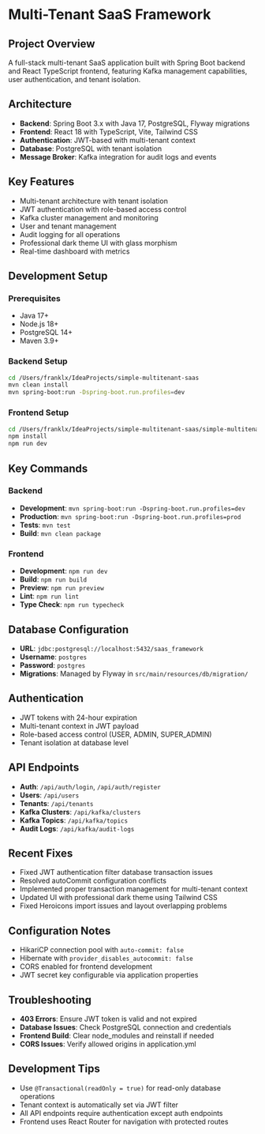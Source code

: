# Multi-Tenant SaaS Framework

## Project Overview
A full-stack multi-tenant SaaS application built with Spring Boot backend and React TypeScript frontend, featuring Kafka management capabilities, user authentication, and tenant isolation.

## Architecture
- **Backend**: Spring Boot 3.x with Java 17, PostgreSQL, Flyway migrations
- **Frontend**: React 18 with TypeScript, Vite, Tailwind CSS
- **Authentication**: JWT-based with multi-tenant context
- **Database**: PostgreSQL with tenant isolation
- **Message Broker**: Kafka integration for audit logs and events

## Key Features
- Multi-tenant architecture with tenant isolation
- JWT authentication with role-based access control
- Kafka cluster management and monitoring
- User and tenant management
- Audit logging for all operations
- Professional dark theme UI with glass morphism
- Real-time dashboard with metrics

## Development Setup

### Prerequisites
- Java 17+
- Node.js 18+
- PostgreSQL 14+
- Maven 3.9+

### Backend Setup
```bash
cd /Users/franklx/IdeaProjects/simple-multitenant-saas
mvn clean install
mvn spring-boot:run -Dspring-boot.run.profiles=dev
```

### Frontend Setup
```bash
cd /Users/franklx/IdeaProjects/simple-multitenant-saas/simple-multitenant-saas-web
npm install
npm run dev
```

## Key Commands

### Backend
- **Development**: `mvn spring-boot:run -Dspring-boot.run.profiles=dev`
- **Production**: `mvn spring-boot:run -Dspring-boot.run.profiles=prod`
- **Tests**: `mvn test`
- **Build**: `mvn clean package`

### Frontend
- **Development**: `npm run dev`
- **Build**: `npm run build`
- **Preview**: `npm run preview`
- **Lint**: `npm run lint`
- **Type Check**: `npm run typecheck`

## Database Configuration
- **URL**: `jdbc:postgresql://localhost:5432/saas_framework`
- **Username**: `postgres`
- **Password**: `postgres`
- **Migrations**: Managed by Flyway in `src/main/resources/db/migration/`

## Authentication
- JWT tokens with 24-hour expiration
- Multi-tenant context in JWT payload
- Role-based access control (USER, ADMIN, SUPER_ADMIN)
- Tenant isolation at database level

## API Endpoints
- **Auth**: `/api/auth/login`, `/api/auth/register`
- **Users**: `/api/users`
- **Tenants**: `/api/tenants`
- **Kafka Clusters**: `/api/kafka/clusters`
- **Kafka Topics**: `/api/kafka/topics`
- **Audit Logs**: `/api/kafka/audit-logs`

## Recent Fixes
- Fixed JWT authentication filter database transaction issues
- Resolved autoCommit configuration conflicts
- Implemented proper transaction management for multi-tenant context
- Updated UI with professional dark theme using Tailwind CSS
- Fixed Heroicons import issues and layout overlapping problems

## Configuration Notes
- HikariCP connection pool with `auto-commit: false`
- Hibernate with `provider_disables_autocommit: false`
- CORS enabled for frontend development
- JWT secret key configurable via application properties

## Troubleshooting
- **403 Errors**: Ensure JWT token is valid and not expired
- **Database Issues**: Check PostgreSQL connection and credentials
- **Frontend Build**: Clear node_modules and reinstall if needed
- **CORS Issues**: Verify allowed origins in application.yml

## Development Tips
- Use `@Transactional(readOnly = true)` for read-only database operations
- Tenant context is automatically set via JWT filter
- All API endpoints require authentication except auth endpoints
- Frontend uses React Router for navigation with protected routes